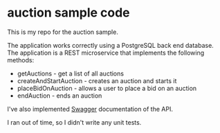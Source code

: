 # auction sample code
This is my repo for the auction sample.

The application works correctly using a PostgreSQL back end database. The application
is a REST microservice that implements the following methods:

* getAuctions - get a list of all auctions
* createAndStartAuction - creates an auction and starts it
* placeBidOnAuction - allows a user to place a bid on an auction
* endAuction - ends an auction

I've also implemented [Swagger](https://swagger.io/) documentation of the API.

I ran out of time, so I didn't write any unit tests.

    